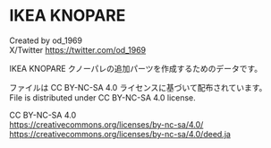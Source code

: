 # IKEA KNOPARE
Created by od_1969  
X/Twitter https://twitter.com/od_1969  

IKEA KNOPARE クノーパレの追加パーツを作成するためのデータです。
  
ファイルは CC BY-NC-SA 4.0 ライセンスに基づいて配布されています。  
File is distributed under CC BY-NC-SA 4.0 license.  
  
CC BY-NC-SA 4.0  
https://creativecommons.org/licenses/by-nc-sa/4.0/  
https://creativecommons.org/licenses/by-nc-sa/4.0/deed.ja  
